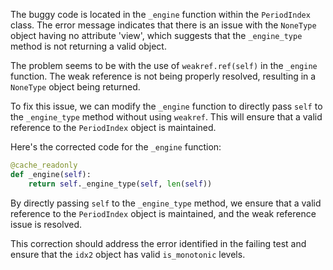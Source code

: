 The buggy code is located in the `_engine` function within the `PeriodIndex` class. The error message indicates that there is an issue with the `NoneType` object having no attribute 'view', which suggests that the `_engine_type` method is not returning a valid object.

The problem seems to be with the use of `weakref.ref(self)` in the `_engine` function. The weak reference is not being properly resolved, resulting in a `NoneType` object being returned.

To fix this issue, we can modify the `_engine` function to directly pass `self` to the `_engine_type` method without using `weakref`. This will ensure that a valid reference to the `PeriodIndex` object is maintained.

Here's the corrected code for the `_engine` function:

```python
@cache_readonly
def _engine(self):
    return self._engine_type(self, len(self))
```

By directly passing `self` to the `_engine_type` method, we ensure that a valid reference to the `PeriodIndex` object is maintained, and the weak reference issue is resolved.

This correction should address the error identified in the failing test and ensure that the `idx2` object has valid `is_monotonic` levels.
